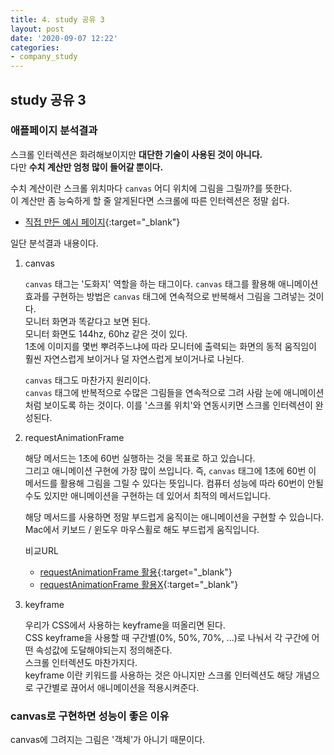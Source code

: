 ```yaml
---
title: 4. study 공유 3
layout: post
date: '2020-09-07 12:22'
categories:
- company_study
---
```


## study 공유 3

### 애플페이지 분석결과

스크롤 인터렉션은 화려해보이지만 **대단한 기술이 사용된 것이 아니다.**  
다만 **수치 계산만 엄청 많이 들어갈 뿐이다.**

수치 계산이란 스크롤 위치마다 `canvas` 어디 위치에 그림을 그릴까?를 뜻한다.  
이 계산만 좀 능숙하게 할 줄 알게된다면 스크롤에 따른 인터렉션은 정말 쉽다.

* [직접 만든 예시 페이지](https://hyungju-lee.github.io/hyungju-lee-interactions/scroll-interaction-2/index-javascript.html){:target="_blank"}

일단 분석결과 내용이다.

1. canvas  
   
   `canvas` 태그는 '도화지' 역할을 하는 태그이다.
   `canvas` 태그를 활용해 애니메이션 효과를 구현하는 방법은 `canvas` 태그에 연속적으로 반복해서 그림을 그려넣는 것이다.  
   모니터 화면과 똑같다고 보면 된다.  
   모니터 화면도 144hz, 60hz 같은 것이 있다.  
   1초에 이미지를 몇번 뿌려주느냐에 따라 모니터에 출력되는 화면의 동적 움직임이 훨씬 자연스럽게 보이거나 덜 자연스럽게 보이거나로 나뉜다.
   
   `canvas` 태그도 마찬가지 원리이다.  
   `canvas` 태그에 반복적으로 수많은 그림들을 연속적으로 그려 사람 눈에 애니메이션처럼 보이도록 하는 것이다.
   이를 '스크롤 위치'와 연동시키면 스크롤 인터렉션이 완성된다.
   
2. requestAnimationFrame  
   
   해당 메서드는 1초에 60번 실행하는 것을 목표로 하고 있습니다.  
   그리고 애니메이션 구현에 가장 많이 쓰입니다.
   즉, `canvas` 태그에 1초에 60번 이 메서드를 활용해 그림을 그릴 수 있다는 뜻입니다.
   컴퓨터 성능에 따라 60번이 안될 수도 있지만 애니메이션을 구현하는 데 있어서 최적의 메서드입니다.
   
   해당 메서드를 사용하면 정말 부드럽게 움직이는 애니메이션을 구현할 수 있습니다.  
   Mac에서 키보드 / 윈도우 마우스휠로 해도 부드럽게 움직입니다.
   
   비교URL
   * [requestAnimationFrame 활용](https://hyungju-lee.github.io/static/img/interaction/ex02/apple-clone-v6/videotest/smoothscroll.html){:target="_blank"}
   * [requestAnimationFrame 활용X](https://hyungju-lee.github.io/static/img/interaction/ex02/apple-clone-v6/videotest/smoothscroll-2.html){:target="_blank"}
   
3. keyframe
   
   우리가 CSS에서 사용하는 keyframe을 떠올리면 된다.  
   CSS keyframe을 사용할 때 구간별(0%, 50%, 70%, ...)로 나눠서 각 구간에 어떤 속성값에 도달해야되는지 정의해준다.  
   스크롤 인터렉션도 마찬가지다.  
   keyframe 이란 키워드를 사용하는 것은 아니지만 스크롤 인터렉션도 해당 개념으로 구간별로 끊어서 애니메이션을 적용시켜준다.

### canvas로 구현하면 성능이 좋은 이유

canvas에 그려지는 그림은 '객체'가 아니기 때문이다.